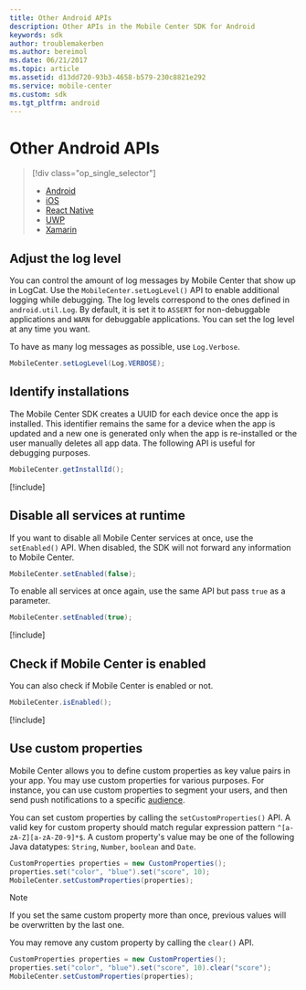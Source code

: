 ```yaml
---
title: Other Android APIs
description: Other APIs in the Mobile Center SDK for Android
keywords: sdk
author: troublemakerben
ms.author: bereimol
ms.date: 06/21/2017
ms.topic: article
ms.assetid: d13dd720-93b3-4658-b579-230c8821e292
ms.service: mobile-center
ms.custom: sdk
ms.tgt_pltfrm: android
---
```


# Other Android APIs

> [!div class="op_single_selector"]
> * [Android](android.md)
> * [iOS](ios.md)
> * [React Native](react-native.md)
> * [UWP](uwp.md)
> * [Xamarin](xamarin.md)

## Adjust the log level

You can control the amount of log messages by Mobile Center that show up in LogCat. Use the `MobileCenter.setLogLevel()` API to enable additional logging while debugging. The log levels correspond to the ones defined in `android.util.Log`. By default, it is set it to `ASSERT` for non-debuggable applications and `WARN` for debuggable applications. You can set the log level at any time you want.

To have as many log messages as possible, use `Log.Verbose`.

```java
MobileCenter.setLogLevel(Log.VERBOSE);
```

## Identify installations

The Mobile Center SDK creates a UUID for each device once the app is installed. This identifier remains the same for a device when the app is updated and a new one is generated only when the app is re-installed or the user manually deletes all app data. The following API is useful for debugging purposes.

```java
MobileCenter.getInstallId();
```

[!include[](../android-see-async.md)]

## Disable all services at runtime

If you want to disable all Mobile Center services at once, use the `setEnabled()` API. When disabled, the SDK will not forward any information to Mobile Center.

```java
MobileCenter.setEnabled(false);
```

To enable all services at once again, use the same API but pass `true` as a parameter.

```java
MobileCenter.setEnabled(true);
```

[!include[](../android-see-async.md)]

## Check if Mobile Center is enabled

You can also check if Mobile Center is enabled or not.

```java
MobileCenter.isEnabled();
```

[!include[](../android-see-async.md)]

## Use custom properties

Mobile Center allows you to define custom properties as key value pairs in your app. You may use custom properties for various purposes. For instance, you can use custom properties to segment your users, and then send push notifications to a specific [audience](~/push/audiences.md).

You can set custom properties by calling the `setCustomProperties()` API. A valid key for custom property should match regular expression pattern `^[a-zA-Z][a-zA-Z0-9]*$`. A custom property's value may be one of the following Java datatypes: `String`, `Number`, `boolean` and `Date`. 

```java
CustomProperties properties = new CustomProperties();
properties.set("color", "blue").set("score", 10);
MobileCenter.setCustomProperties(properties);
```

> [!NOTE]
> If you set the same custom property more than once, previous values will be overwritten by the last one.

You may remove any custom property by calling the `clear()` API.

```java
CustomProperties properties = new CustomProperties();
properties.set("color", "blue").set("score", 10).clear("score");
MobileCenter.setCustomProperties(properties);
```

